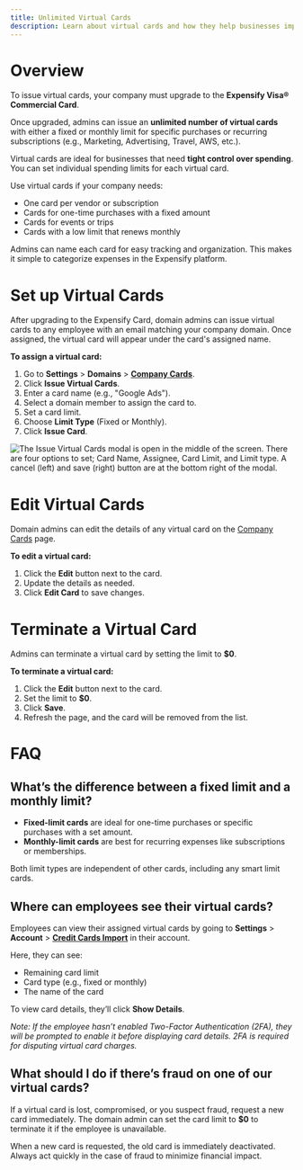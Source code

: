 ```yaml
---
title: Unlimited Virtual Cards  
description: Learn about virtual cards and how they help businesses improve efficiency and gain better control over company spending.
---
```


# Overview

To issue virtual cards, your company must upgrade to the **Expensify Visa® Commercial Card**.

Once upgraded, admins can issue an **unlimited number of virtual cards** with either a fixed or monthly limit for specific purchases or recurring subscriptions (e.g., Marketing, Advertising, Travel, AWS, etc.).  

Virtual cards are ideal for businesses that need **tight control over spending**. You can set individual spending limits for each virtual card.

Use virtual cards if your company needs:

- One card per vendor or subscription
- Cards for one-time purchases with a fixed amount
- Cards for events or trips
- Cards with a low limit that renews monthly

Admins can name each card for easy tracking and organization. This makes it simple to categorize expenses in the Expensify platform.

# Set up Virtual Cards

After upgrading to the Expensify Card, domain admins can issue virtual cards to any employee with an email matching your company domain. Once assigned, the virtual card will appear under the card's assigned name.

**To assign a virtual card:**

1. Go to **Settings** > **Domains** > [**Company Cards**](https://www.expensify.com/domain_companycards).
2. Click **Issue Virtual Cards**.
3. Enter a card name (e.g., "Google Ads").
4. Select a domain member to assign the card to.
5. Set a card limit.
6. Choose **Limit Type** (Fixed or Monthly).
7. Click **Issue Card**.

![The Issue Virtual Cards modal is open in the middle of the screen. There are four options to set; Card Name, Assignee, Card Limit, and Limit type. A cancel (left) and save (right) button are at the bottom right of the modal.]({{site.url}}/assets/images/AdminissuedVirtualCards.png)

# Edit Virtual Cards

Domain admins can edit the details of any virtual card on the [Company Cards](https://www.expensify.com/domain_companycards) page.

**To edit a virtual card:**

1. Click the **Edit** button next to the card.
2. Update the details as needed.
3. Click **Edit Card** to save changes.

# Terminate a Virtual Card

Admins can terminate a virtual card by setting the limit to **$0**.

**To terminate a virtual card:**

1. Click the **Edit** button next to the card.
2. Set the limit to **$0**.
3. Click **Save**.
4. Refresh the page, and the card will be removed from the list.

# FAQ

## What’s the difference between a fixed limit and a monthly limit?

- **Fixed-limit cards** are ideal for one-time purchases or specific purchases with a set amount.
- **Monthly-limit cards** are best for recurring expenses like subscriptions or memberships.

Both limit types are independent of other cards, including any smart limit cards.

## Where can employees see their virtual cards?

Employees can view their assigned virtual cards by going to **Settings** > **Account** > [**Credit Cards Import**](https://www.expensify.com/settings?param=%7B%22section%22:%22creditcards%22%7D) in their account.

Here, they can see:

- Remaining card limit
- Card type (e.g., fixed or monthly)
- The name of the card

To view card details, they’ll click **Show Details**.

_Note: If the employee hasn’t enabled Two-Factor Authentication (2FA), they will be prompted to enable it before displaying card details. 2FA is required for disputing virtual card charges._

## What should I do if there’s fraud on one of our virtual cards?

If a virtual card is lost, compromised, or you suspect fraud, request a new card immediately. The domain admin can set the card limit to **$0** to terminate it if the employee is unavailable.

When a new card is requested, the old card is immediately deactivated. Always act quickly in the case of fraud to minimize financial impact.
